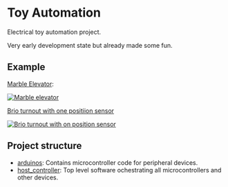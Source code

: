 # Toy Automation 

Electrical toy automation project. 

Very early development state but already made some fun.

## Example

[Marble Elevator](arduinos/marble_elevator/):

[![Marble elevator](https://img.youtube.com/vi/U0S0tXroWMo/0.jpg)](https://www.youtube.com/watch?v=U0S0tXroWMo)

[Brio turnout with one positiion sensor](arduinos/brio_turnout_with_one_position_sensor)

[![Brio turnout with on position sensor](https://img.youtube.com/vi/rSWjzaiXRP0/0.jpg)](https://www.youtube.com/watch?v=rSWjzaiXRP0)


## Project structure

* [arduinos](arduinos): Contains microcontroller code for peripheral devices.
* [host_controller](host_controller): Top level software ochestrating all microcontrollers and other devices.